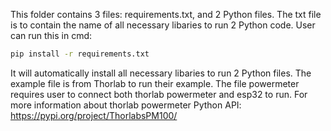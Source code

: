 This folder contains 3 files: requirements.txt, and 2 Python files. The txt file is to contain the name of all necessary libaries to run 2 Python code. User can run this in cmd:
```bash
pip install -r requirements.txt
```
It will automatically install all necessary libaries to run 2 Python files. The example file is from Thorlab to run their example. The file powermeter requires user to connect both thorlab powermeter and esp32 to run. For more information about thorlab powermeter Python API: https://pypi.org/project/ThorlabsPM100/